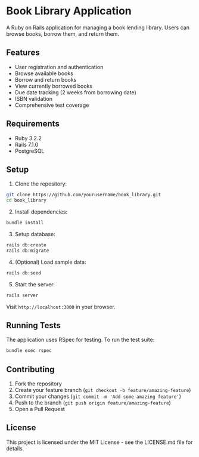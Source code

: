 # Book Library Application

A Ruby on Rails application for managing a book lending library. Users can browse books, borrow them, and return them.

## Features

- User registration and authentication
- Browse available books
- Borrow and return books
- View currently borrowed books
- Due date tracking (2 weeks from borrowing date)
- ISBN validation
- Comprehensive test coverage

## Requirements

- Ruby 3.2.2
- Rails 7.1.0
- PostgreSQL

## Setup

1. Clone the repository:
```bash
git clone https://github.com/yourusername/book_library.git
cd book_library
```

2. Install dependencies:
```bash
bundle install
```

3. Setup database:
```bash
rails db:create
rails db:migrate
```

4. (Optional) Load sample data:
```bash
rails db:seed
```

5. Start the server:
```bash
rails server
```

Visit `http://localhost:3000` in your browser.

## Running Tests

The application uses RSpec for testing. To run the test suite:

```bash
bundle exec rspec
```

## Contributing

1. Fork the repository
2. Create your feature branch (`git checkout -b feature/amazing-feature`)
3. Commit your changes (`git commit -m 'Add some amazing feature'`)
4. Push to the branch (`git push origin feature/amazing-feature`)
5. Open a Pull Request

## License

This project is licensed under the MIT License - see the LICENSE.md file for details.
